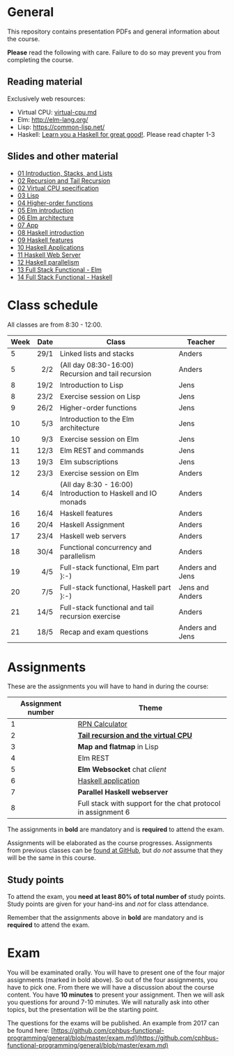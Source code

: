 # General
This repository contains presentation PDFs and general information about the course.

**Please** read the following with care. Failure to do so may prevent you from completing
the course.

## Reading material
Exclusively web resources:

* Virtual CPU: [virtual-cpu.md]("virtual-cpu.md") 
* Elm: http://elm-lang.org/
* Lisp: https://common-lisp.net/
* Haskell: [Learn you a Haskell for great good!](http://learnyouahaskell.com/chapters). Please read chapter 1-3

## Slides and other material

* [01 Introduction, Stacks, and Lists](https://github.com/cphbus-functional-programming/spring-2018/blob/master/docs/slides/01%20Introduction%2C%20Stacks%2C%20and%20Lists.pdf)
* [02 Recursion and Tail Recursion](https://github.com/cphbus-functional-programming/spring-2018/blob/master/docs/slides/02%20Recursion%20and%20Tail%20Recursion.pdf)
* [02 Virtual CPU specification](https://github.com/cphbus-functional-programming/spring-2018/blob/master/docs/virtual-cpu.md)
* [03 Lisp](https://github.com/cphbus-functional-programming/spring-2018/blob/master/docs/slides/03%20Lisp.pdf)
* [04 Higher-order functions](https://github.com/cphbus-functional-programming/spring-2018/blob/master/docs/slides/04%20Hof.pdf)
* [05 Elm introduction](https://github.com/cphbus-functional-programming/spring-2018/blob/master/docs/slides/05%20Elm%20Introduction.pdf)
* [06 Elm architecture](https://github.com/cphbus-functional-programming/spring-2018/blob/master/docs/slides/06%20Elm%20Architecture.pdf)
* [07 App](https://github.com/cphbus-functional-programming/spring-2018/blob/master/docs/slides/07%20App.pdf)
* [08 Haskell introduction](https://github.com/cphbus-functional-programming/spring-2018/blob/master/docs/slides/08%20Haskell%20introduction.pdf)
* [09 Haskell features](https://github.com/cphbus-functional-programming/spring-2018/blob/master/docs/slides/09%20Haskell%20features.pdf)
* [10 Haskell Applications](https://github.com/cphbus-functional-programming/spring-2018/blob/master/docs/slides/10%20Haskell%20Applications.pdf)
* [11 Haskell Web Server](https://github.com/cphbus-functional-programming/spring-2018/blob/master/docs/slides/11%20Haskell%20Webserver.pdf)
* [12 Haskell parallelism](https://github.com/cphbus-functional-programming/spring-2018/blob/master/docs/slides/12%20Haskell%20parallelism.pdf)
* [13 Full Stack Functional - Elm](https://github.com/cphbus-functional-programming/spring-2018/blob/master/docs/slides/13%20Full%20Stack%20Functional%20-%20Elm.pdf)
* [14 Full Stack Functional - Haskell](https://github.com/cphbus-functional-programming/spring-2018/blob/master/docs/slides/14%20Full%20Stack%20Functional%20-%20Haskell.pdf)

# Class schedule
All classes are from 8:30 - 12:00.

| Week | Date | Class | Teacher |
| ---  | ---: | ----- | ------- |
|  5 | 29/1 | Linked lists and stacks | Anders |
|  5 | 2/2  | (All day 08:30-16:00) <br/> Recursion and tail recursion | Anders |
|  8 | 19/2 | Introduction to Lisp | Jens |
|  8 | 23/2 | Exercise session on Lisp | Jens |
|  9 | 26/2 | Higher-order functions | Jens |
| 10 | 5/3  | Introduction to the Elm architecture | Jens |
| 10 | 9/3  | Exercise session on Elm | Jens |
| 11 | 12/3 | Elm REST and commands | Jens |
| 13 | 19/3 | Elm subscriptions | Jens |
| 12 | 23/3 | Exercise session on Elm | Anders |
| 14 | 6/4  | (All day 8:30 - 16:00) <br/> Introduction to Haskell and IO monads | Anders |
| 16 | 16/4 | Haskell features | Anders |
| 16 | 20/4 | Haskell Assignment | Anders |
| 17 | 23/4 | Haskell web servers | Anders |
| 18 | 30/4 | Functional concurrency and parallelism | Anders |
| 19 | 4/5  | Full-stack functional, Elm part }:-) | Anders and Jens|
| 20 | 7/5  | Full-stack functional, Haskell part }:-) | Jens and Anders |
| 21 | 14/5 | Full-stack functional and tail recursion exercise | Anders |
| 21 | 18/5 | Recap and exam questions | Anders and Jens |

# Assignments
These are the assignments you will have to hand in during the course:

| Assignment number | Theme |
| ---- | ---- |
| 1 | [RPN Calculator](https://github.com/cphbus-functional-programming/spring-2018/blob/master/docs/slides/01%20Assignment.pdf) |
| 2 | **[Tail recursion and the virtual CPU](https://github.com/cphbus-functional-programming/spring-2018/blob/master/docs/slides/02%20Assignment.pdf)** |
| 3 | **Map and flatmap** in Lisp |
| 4 | Elm REST |
| 5 | **Elm Websocket** chat *client* |
| 6 | [Haskell application](https://github.com/cphbus-functional-programming/spring-2018/blob/master/docs/slides/06%20Assignment.pdf)
| 7 | **Parallel Haskell webserver** |
| 8 | Full stack  with support for the chat protocol in assignment 6 |

The assignments in **bold** are mandatory and is **required** to attend the exam.

Assignments will be elaborated as the course progresses. Assignments from previous classes
can be [found at GitHub](https://github.com/cphbus-functional-programming), but *do not* assume
that they will be the same in this course.

## Study points
To attend the exam, you **need at least 80% of total number of** study points. Study points
are given for your hand-ins and *not* for class attendance.

Remember that the assignments above in **bold** are mandatory and is **required** to attend the exam.

# Exam
You will be examinated orally. You will have to present one of the four major assignments (marked in bold above). So out of the four assignments, you have to pick one. From there we will have a discussion about the course content. You have **10 minutes** to present your assignment. Then we will ask you questions for around 7-10 minutes. We will naturally ask into other topics, but the presentation will be the starting point.

The questions for the exams will be published. An example from 2017 can be found here: [https://github.com/cphbus-functional-programming/general/blob/master/exam.md](https://github.com/cphbus-functional-programming/general/blob/master/exam.md)
